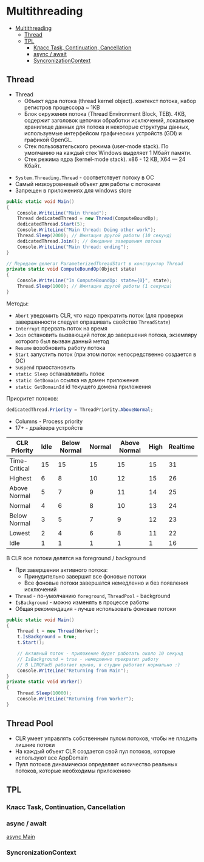 # Multithreading

<!-- TOC -->

- [Multithreading](#multithreading)
  - [Thread](#thread)
  - [TPL](#tpl)
    - [Класс Task, Continuation, Cancellation](#класс-task-continuation-cancellation)
    - [async / await](#async--await)
    - [SyncronizationContext](#syncronizationcontext)

<!-- /TOC -->

<div style="page-break-after: always;"></div>

## Thread

- Thread
  - Объект ядра потока (thread kernel object). контекст потока, набор регистров процессора ~ 1KB
  - Блок окружения потока (Thread Environment Block, TEB). 4KB, содержит заголовок цепочки обработки исключений, локальное хранилище данных для потока и некоторые структуры данных, используемые интерфейсом графических устройств (GDI) и графикой OpenGL.
  - Стек пользовательского режима (user-mode stack). По умолчанию на каждый стек Windows выделяет 1 Мбайт памяти.
  - Стек режима ядра (kernel-mode stack). x86 - 12 KB, X64 — 24 Кбайт.

<div style="page-break-after: always;"></div>

- `System.Threading.Thread` - соответствует потоку в ОС
- Самый низкоуровневый объект для работы с потоками
- Запрещен в приложениях для windows store

```cs
public static void Main()
{
    Console.WriteLine("Main thread");
    Thread dedicatedThread = new Thread(ComputeBoundOp);
    dedicatedThread.Start(5);
    Console.WriteLine("Main thread: Doing other work");
    Thread.Sleep(2000); // Имитация другой работы (10 секунд)
    dedicatedThread.Join(); // Ожидание завершения потока
    Console.WriteLine("Main thread: ending");
}

// Передаем делегат ParameterizedThreadStart в конструктор Thread
private static void ComputeBoundOp(Object state)
{
    Console.WriteLine("In ComputeBoundOp: state={0}", state);
    Thread.Sleep(1000); // Имитация другой работы (1 секунда)
}
```

<div style="page-break-after: always;"></div>

Методы:

- `Abort` уведомить CLR, что надо прекратить поток (для проверки завершенности следует опрашивать свойство `ThreadState`)
- `Interrupt` прервать поток на время
- `Join` остановить вызвающий поток до завершения потока, экземляру которого был вызван данный метод
- `Resume` возобновить работу потока
- `Start` запустить поток (при этом поток непосредственно создается в ОС)
- `Suspend` приостановить
- `static Sleep` останавливить поток
- `static GetDomain` ссылка на домен приложения
- `static GetDomainId` id текущего домена приложения

<div style="page-break-after: always;"></div>

Приоритет потоков:

```cs
dedicatedThread.Priority = ThreadPriority.AboveNormal;
```

- Columns - Process priority
- 17+ - драйвера устройств

| CLR Priority  | Idle | Below Normal | Normal | Above Normal | High | Realtime |
| ------------- | ---- | ------------ | ------ | ------------ | ---- | -------- |
| Time-Critical | 15   | 15           | 15     | 15           | 15   | 31       |
| Highest       | 6    | 8            | 10     | 12           | 15   | 26       |
| Above Normal  | 5    | 7            | 9      | 11           | 14   | 25       |
| Normal        | 4    | 6            | 8      | 10           | 13   | 24       |
| Below Normal  | 3    | 5            | 7      | 9            | 12   | 23       |
| Lowest        | 2    | 4            | 6      | 8            | 11   | 22       |
| Idle          | 1    | 1            | 1      | 1            | 1    | 16       |

<div style="page-break-after: always;"></div>

В CLR все потоки делятся на foreground / background

- При завершении активного потока:
  - Принудительно завершит все фоновые потоки
  - Все фоновые потоки завершатся немедленно и без появления исключений
- `Thread` - по-умолчанию `foreground`, `ThreadPool` - background
- `IsBackground` - можно изменять в процессе работы
- Общая рекомендация - лучше использовать фоновые потоки

<div style="page-break-after: always;"></div>

```cs
public static void Main()
{
    Thread t = new Thread(Worker);
    t.IsBackground = true;
    t.Start();

    // Активный поток - приложение будет работать около 10 секунд
    // IsBackground = true - немедленно прекратит работу
    // В LINQPad5 работает криво, в студии работает нормально :)
    Console.WriteLine("Returning from Main");
}
private static void Worker()
{
    Thread.Sleep(10000);
    Console.WriteLine("Returning from Worker");
}
```

<div style="page-break-after: always;"></div>

## Thread Pool

- CLR умеет управлять собственным пулом потоков, чтобы не плодить лишние потоки
- На каждый объект CLR создается свой пул потоков, которые используют все AppDomain
- Пулл потоков динамически определяет количество реальных потоков, которые необходимы приложению

<div style="page-break-after: always;"></div>

## TPL

### Класс Task, Continuation, Cancellation

### async / await

[async Main](https://docs.microsoft.com/en-us/dotnet/csharp/whats-new/csharp-7-1)

### SyncronizationContext